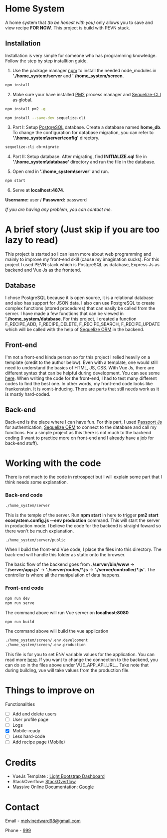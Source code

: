 # Home System

A home system that *(to be honest with you)* only allows you to save and view recipe **FOR NOW**. 
This project is build with PEVN stack.

## Installation

Installation is very simple for someone who has programming knowledge. Follow the step by step installtion guide.

1. Use the package manager [npm](https://docs.npmjs.com/cli/install) to install the needed node_modules in **'./home_system/server** and **'./home_system/screen**.

```bash
npm install
```

2. Make sure your have installed [PM2](https://pm2.keymetrics.io/) process manager and [Sequelize-CLI](https://github.com/sequelize/cli) as global.

```bash
npm install pm2 -g
```
```bash
npm install --save-dev sequelize-cli
```

3. Part I: Setup [PostgreSQL](https://www.postgresql.org/) database. Create a database named **home_db**. To change the configuration for database migration, you can refer to **'.\home_system\server\config'** directory.
```bash
sequelize-cli db:migrate
```
4. Part II: Setup database. After migrating, find **INITIALIZE.sql** file in **'.\home_system\database'** directory and run the file in the database.

5. Open cmd in **'.\home_system\server'** and run.
```bash
npm start
```
6. Serve at **localhost:4874**. 

**Username:** user
/ **Password:** password

_If you are having any problem, you can contact me._


# A brief story (Just skip if you are too lazy to read)
This project is started so I can learn more about web programming and mainly to improve my front-end skill (cause my imagination sucks). For this project I used PEVN stack which is PostgreSQL as database, Express Js as backend and Vue Js as the frontend. 

## Database
I chose PostgreSQL because it is open source, it is a relational database and also has support for JSON data. I also can use PostgreSQL to create complex functions (stored procedures) that can easily be called from the server. I have made a few functions that can be viewed in **'./home_system/database**. For this project, I created a function F_RECIPE_ADD, F_RECIPE_DELETE, F_RECIPE_SEARCH, F_RECIPE_UPDATE which will be called with the help of [Sequelize ORM](https://sequelize.org/) in the backend.

## Front-end
I'm not a front-end kinda person so for this project I relied heavily on a template (credit to the author below). Even with a template, one would still need to understand the basics of HTML, JS, CSS. With Vue Js, there are different syntax that can be helpful during development. You can see some [here](https://vuejs.org/v2/guide/syntax.html). When writing the code for the front-end, I had to test many different codes to find the best one. In other words, my front-end code looks like frankenstein. It is vomit-inducing. There are parts that still needs work as it is mostly hard-coded. 

## Back-end
Back-end is the place where I can have fun. For this part, I used [Passport Js](http://www.passportjs.org/) for authentication, [Sequelize ORM](https://sequelize.org/) to connect to the database and call my functions. For a simple project as this there is not much to the backend coding (I want to practice more on front-end and I already have a job for back-end stuff).

# Working with the code

There is not much to the code in retrospect but I will explain some part that I think needs some explanation.

### Back-end code
```bash
./home_system/server
```
This is the temple of the server. Run **npm start** in here to trigger **pm2 start ecosystem.config.js --env production** command. This will start the server in production mode. I believe the code for the backend is straight foward so there won't be much explanation.

```bash
./home_system/server/public
```
When I build the front-end Vue code, I place the files into this directory. The back-end will handle this folder as static onto the browser.

The basic flow of the backend goes from **./server/bin/www** -> **'./server/app.js'** -> **'./server/routes/*.js** -> **'./server/controller/*.js'**. 
The controller is where all the manipulation of data happens.


### Front-end code

```bash
npm run dev
npm run serve
```
The command above will run Vue server on **localhost:8080**
```bash
npm run build
```
The command above will build the vue application
```bash
./home_system/screen/.env.development
./home_system/screen/.env.production
```
This file is for you to set ENV variable values for the application. You can read more [here](https://cli.vuejs.org/guide/mode-and-env.html).
If you want to change the connection to the backend, you can do so in the files above under VUE_APP_API_URL_. Take note that during building, vue will take values from the production file.

# Things to improve on

Functionalities
- [ ] Add and delete users
- [ ] User profile page
- [ ] Logs
- [X] Mobile-ready
- [ ] Less hard-code
- [ ] Add recipe page (Mobile)

# Credits
- VueJs Template : [Light Bootstrap Dashboard](https://www.creative-tim.com/product/vue-light-bootstrap-dashboard)
- StackOverflow: [StackOverflow](https://stackoverflow.com/)
- Massive Online Documentation: [Google](www.google.com)

# Contact
Email - melvinedward98@gmail.com

Phone - [999](seriouslydontcallthisnumber)

